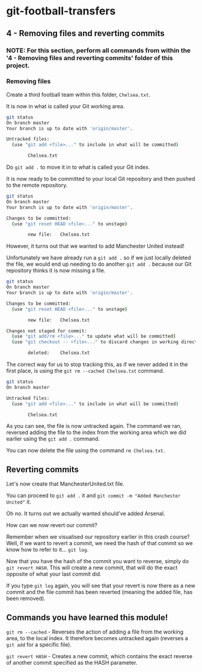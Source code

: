 # git-football-transfers

## 4 - Removing files and reverting commits

### NOTE: For this section, perform all commands from within the '4 - Removing files and reverting commits' folder of this project.

### Removing files

Create a third football team within this folder, `Chelsea.txt`.

It is now in what is called your Git working area.

```bash
git status
On branch master
Your branch is up to date with 'origin/master'.

Untracked files:
  (use "git add <file>..." to include in what will be committed)

        Chelsea.txt
```

Do `git add .` to move it in to what is called your Git index.

It is now ready to be committed to your local Git repository and then pushed to the remote repository.

```bash
git status
On branch master
Your branch is up to date with 'origin/master'.

Changes to be committed:
  (use "git reset HEAD <file>..." to unstage)

        new file:   Chelsea.txt
```

However, it turns out that we wanted to add Manchester United instead!

Unfortunately we have already run a `git add .` so if we just locally deleted the file, we would end up needing to do another `git add .` because our Git repository thinks it is now missing a file.

```bash
git status
On branch master
Your branch is up to date with 'origin/master'.

Changes to be committed:
  (use "git reset HEAD <file>..." to unstage)

        new file:   Chelsea.txt

Changes not staged for commit:
  (use "git add/rm <file>..." to update what will be committed)
  (use "git checkout -- <file>..." to discard changes in working directory)

        deleted:    Chelsea.txt
```

The correct way for us to stop tracking this, as if we never added it in the first place, is using the `git rm --cached Chelsea.txt` command.

```bash
git status
On branch master

Untracked files:
  (use "git add <file>..." to include in what will be committed)

        Chelsea.txt
```

As you can see, the file is now untracked again. The command we ran, reversed adding the file to the index from the working area which we did earlier using the `git add .` command.

You can now delete the file using the command `rm Chelsea.txt`.

## Reverting commits

Let's now create that ManchesterUnited.txt file.

You can proceed to `git add .` it and `git commit -m "Added Manchester United"` it.

Oh no. It turns out we actually wanted should've added Arsenal.

How can we now revert our commit?

Remember when we visualised our repository earlier in this crash course? Well, if we want to revert a commit, we need the hash of that commit so we know how to refer to it... `git log`.

Now that you have the hash of the commit you want to reverse, simply do `git revert HASH`. This will create a new commit, that will do the exact opposite of what your last commit did.

If you type `git log` again, you will see that your revert is now there as a new commit and the file commit has been reverted (meaning the added file, has been removed).

## Commands you have learned this module!

`git rm --cached` - Reverses the action of adding a file from the working area, to the local index. It therefore becomes untracked again (reverses a `git add` for a specific file).

`git revert HASH` - Creates a new commit, which contains the exact reverse of another commit specified as the HASH parameter.
